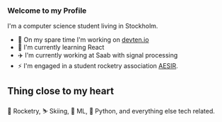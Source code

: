 ### Welcome to my Profile

I'm a computer science student living in Stockholm. 

- 🔭 On my spare time I'm working on [devten.io](https://www.devten.io)
- 🌱 I'm currently learning React
- ✈️ I'm currently working at Saab with signal processing
- ⚡ I'm engaged in a student rocketry association [AESIR](https://www.aesir.se).

## Thing close to my heart
🚀 Rocketry, ⛷ Skiing, 🤖 ML, 🐍 Python, and everything else tech related.
